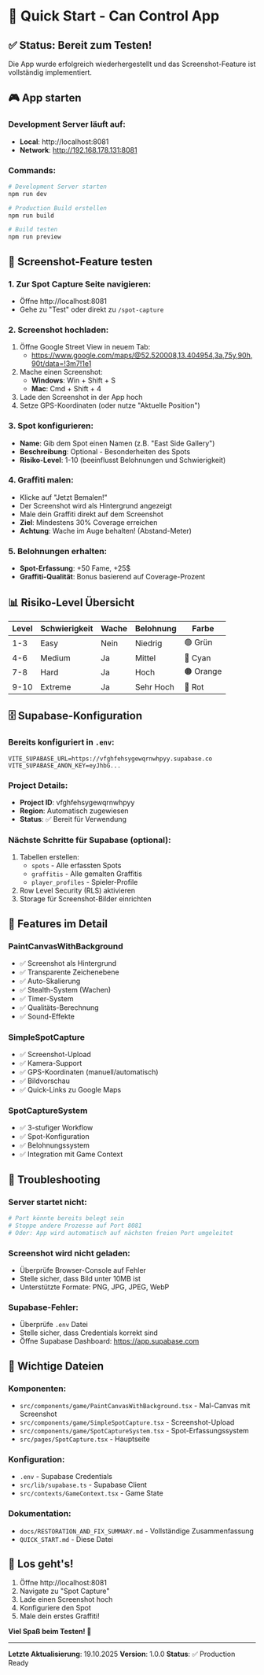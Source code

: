 # 🚀 Quick Start - Can Control App

## ✅ Status: Bereit zum Testen!

Die App wurde erfolgreich wiederhergestellt und das Screenshot-Feature ist vollständig implementiert.

## 🎮 App starten

### Development Server läuft auf:
- **Local**: http://localhost:8081
- **Network**: http://192.168.178.131:8081

### Commands:
```bash
# Development Server starten
npm run dev

# Production Build erstellen
npm run build

# Build testen
npm run preview
```

## 🎯 Screenshot-Feature testen

### 1. Zur Spot Capture Seite navigieren:
- Öffne http://localhost:8081
- Gehe zu "Test" oder direkt zu `/spot-capture`

### 2. Screenshot hochladen:
1. Öffne Google Street View in neuem Tab:
   - https://www.google.com/maps/@52.520008,13.404954,3a,75y,90h,90t/data=!3m7!1e1
2. Mache einen Screenshot:
   - **Windows**: Win + Shift + S
   - **Mac**: Cmd + Shift + 4
3. Lade den Screenshot in der App hoch
4. Setze GPS-Koordinaten (oder nutze "Aktuelle Position")

### 3. Spot konfigurieren:
- **Name**: Gib dem Spot einen Namen (z.B. "East Side Gallery")
- **Beschreibung**: Optional - Besonderheiten des Spots
- **Risiko-Level**: 1-10 (beeinflusst Belohnungen und Schwierigkeit)

### 4. Graffiti malen:
- Klicke auf "Jetzt Bemalen!"
- Der Screenshot wird als Hintergrund angezeigt
- Male dein Graffiti direkt auf dem Screenshot
- **Ziel**: Mindestens 30% Coverage erreichen
- **Achtung**: Wache im Auge behalten! (Abstand-Meter)

### 5. Belohnungen erhalten:
- **Spot-Erfassung**: +50 Fame, +25$
- **Graffiti-Qualität**: Bonus basierend auf Coverage-Prozent

## 📊 Risiko-Level Übersicht

| Level | Schwierigkeit | Wache | Belohnung | Farbe |
|-------|--------------|-------|-----------|-------|
| 1-3   | Easy         | Nein  | Niedrig   | 🟢 Grün |
| 4-6   | Medium       | Ja    | Mittel    | 🔵 Cyan |
| 7-8   | Hard         | Ja    | Hoch      | 🟠 Orange |
| 9-10  | Extreme      | Ja    | Sehr Hoch | 🔴 Rot |

## 🗄️ Supabase-Konfiguration

### Bereits konfiguriert in `.env`:
```env
VITE_SUPABASE_URL=https://vfghfehsygewqrnwhpyy.supabase.co
VITE_SUPABASE_ANON_KEY=eyJhbG...
```

### Project Details:
- **Project ID**: vfghfehsygewqrnwhpyy
- **Region**: Automatisch zugewiesen
- **Status**: ✅ Bereit für Verwendung

### Nächste Schritte für Supabase (optional):
1. Tabellen erstellen:
   - `spots` - Alle erfassten Spots
   - `graffitis` - Alle gemalten Graffitis
   - `player_profiles` - Spieler-Profile
2. Row Level Security (RLS) aktivieren
3. Storage für Screenshot-Bilder einrichten

## 🎨 Features im Detail

### PaintCanvasWithBackground
- ✅ Screenshot als Hintergrund
- ✅ Transparente Zeichenebene
- ✅ Auto-Skalierung
- ✅ Stealth-System (Wachen)
- ✅ Timer-System
- ✅ Qualitäts-Berechnung
- ✅ Sound-Effekte

### SimpleSpotCapture
- ✅ Screenshot-Upload
- ✅ Kamera-Support
- ✅ GPS-Koordinaten (manuell/automatisch)
- ✅ Bildvorschau
- ✅ Quick-Links zu Google Maps

### SpotCaptureSystem
- ✅ 3-stufiger Workflow
- ✅ Spot-Konfiguration
- ✅ Belohnungssystem
- ✅ Integration mit Game Context

## 🐛 Troubleshooting

### Server startet nicht:
```bash
# Port könnte bereits belegt sein
# Stoppe andere Prozesse auf Port 8081
# Oder: App wird automatisch auf nächsten freien Port umgeleitet
```

### Screenshot wird nicht geladen:
- Überprüfe Browser-Console auf Fehler
- Stelle sicher, dass Bild unter 10MB ist
- Unterstützte Formate: PNG, JPG, JPEG, WebP

### Supabase-Fehler:
- Überprüfe `.env` Datei
- Stelle sicher, dass Credentials korrekt sind
- Öffne Supabase Dashboard: https://app.supabase.com

## 📁 Wichtige Dateien

### Komponenten:
- `src/components/game/PaintCanvasWithBackground.tsx` - Mal-Canvas mit Screenshot
- `src/components/game/SimpleSpotCapture.tsx` - Screenshot-Upload
- `src/components/game/SpotCaptureSystem.tsx` - Spot-Erfassungssystem
- `src/pages/SpotCapture.tsx` - Hauptseite

### Konfiguration:
- `.env` - Supabase Credentials
- `src/lib/supabase.ts` - Supabase Client
- `src/contexts/GameContext.tsx` - Game State

### Dokumentation:
- `docs/RESTORATION_AND_FIX_SUMMARY.md` - Vollständige Zusammenfassung
- `QUICK_START.md` - Diese Datei

## 🎉 Los geht's!

1. Öffne http://localhost:8081
2. Navigate zu "Spot Capture"
3. Lade einen Screenshot hoch
4. Konfiguriere den Spot
5. Male dein erstes Graffiti!

**Viel Spaß beim Testen! 🎨**

---
**Letzte Aktualisierung**: 19.10.2025
**Version**: 1.0.0
**Status**: ✅ Production Ready
